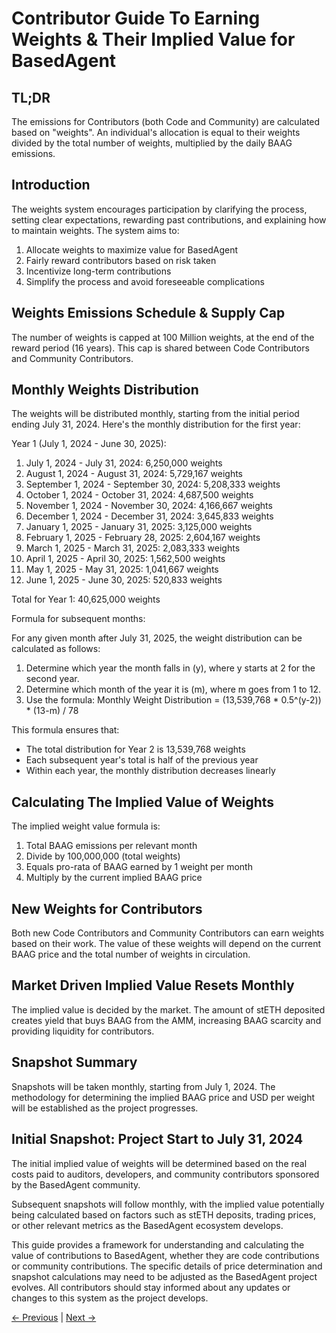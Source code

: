 # Contributor Guide To Earning Weights & Their Implied Value for BasedAgent

## TL;DR

The emissions for Contributors (both Code and Community) are calculated based on "weights". An individual's allocation is equal to their weights divided by the total number of weights, multiplied by the daily BAAG emissions. 

## Introduction

The weights system encourages participation by clarifying the process, setting clear expectations, rewarding past contributions, and explaining how to maintain weights. The system aims to:

1. Allocate weights to maximize value for BasedAgent
2. Fairly reward contributors based on risk taken
3. Incentivize long-term contributions
4. Simplify the process and avoid foreseeable complications

## Weights Emissions Schedule & Supply Cap

The number of weights is capped at 100 Million weights, at the end of the reward period (16 years). This cap is shared between Code Contributors and Community Contributors.

## Monthly Weights Distribution

The weights will be distributed monthly, starting from the initial period ending July 31, 2024. Here's the monthly distribution for the first year:

Year 1 (July 1, 2024 - June 30, 2025):

1. July 1, 2024 - July 31, 2024: 6,250,000 weights
2. August 1, 2024 - August 31, 2024: 5,729,167 weights
3. September 1, 2024 - September 30, 2024: 5,208,333 weights
4. October 1, 2024 - October 31, 2024: 4,687,500 weights
5. November 1, 2024 - November 30, 2024: 4,166,667 weights
6. December 1, 2024 - December 31, 2024: 3,645,833 weights
7. January 1, 2025 - January 31, 2025: 3,125,000 weights
8. February 1, 2025 - February 28, 2025: 2,604,167 weights
9. March 1, 2025 - March 31, 2025: 2,083,333 weights
10. April 1, 2025 - April 30, 2025: 1,562,500 weights
11. May 1, 2025 - May 31, 2025: 1,041,667 weights
12. June 1, 2025 - June 30, 2025: 520,833 weights

Total for Year 1: 40,625,000 weights

Formula for subsequent months:

For any given month after July 31, 2025, the weight distribution can be calculated as follows:

1. Determine which year the month falls in (y), where y starts at 2 for the second year.
2. Determine which month of the year it is (m), where m goes from 1 to 12.
3. Use the formula: 
   Monthly Weight Distribution = (13,539,768 * 0.5^(y-2)) * (13-m) / 78

This formula ensures that:
- The total distribution for Year 2 is 13,539,768 weights
- Each subsequent year's total is half of the previous year
- Within each year, the monthly distribution decreases linearly

## Calculating The Implied Value of Weights

The implied weight value formula is:

1. Total BAAG emissions per relevant month
2. Divide by 100,000,000 (total weights)
3. Equals pro-rata of BAAG earned by 1 weight per month
4. Multiply by the current implied BAAG price

## New Weights for Contributors

Both new Code Contributors and Community Contributors can earn weights based on their work. The value of these weights will depend on the current BAAG price and the total number of weights in circulation.

## Market Driven Implied Value Resets Monthly

The implied value is decided by the market. The amount of stETH deposited creates yield that buys BAAG from the AMM, increasing BAAG scarcity and providing liquidity for contributors.

## Snapshot Summary

Snapshots will be taken monthly, starting from July 1, 2024. The methodology for determining the implied BAAG price and USD per weight will be established as the project progresses.

## Initial Snapshot: Project Start to July 31, 2024

The initial implied value of weights will be determined based on the real costs paid to auditors, developers, and community contributors sponsored by the BasedAgent community.

Subsequent snapshots will follow monthly, with the implied value potentially being calculated based on factors such as stETH deposits, trading prices, or other relevant metrics as the BasedAgent ecosystem develops.

This guide provides a framework for understanding and calculating the value of contributions to BasedAgent, whether they are code contributions or community contributions. The specific details of price determination and snapshot calculations may need to be adjusted as the BasedAgent project evolves. All contributors should stay informed about any updates or changes to this system as the project develops.


[← Previous](https://github.com/Morlabs/BasedAgent/blob/main/Docs/Contributions/Code%20Contributor%20Best%20Practices.md) | [Next →](https://github.com/Morlabs/BasedAgent/blob/main/Docs/Contributions//Weight%20Maintenance%20Guide.md)

